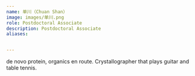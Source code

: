 ```yaml
---
name: 单川（Chuan Shan）
image: images/单川.png
role: Postdoctoral Associate
description: Postdoctoral Associate
aliases:


---
```


de novo protein, organics en route. 
Crystallographer that plays guitar and table tennis. 
